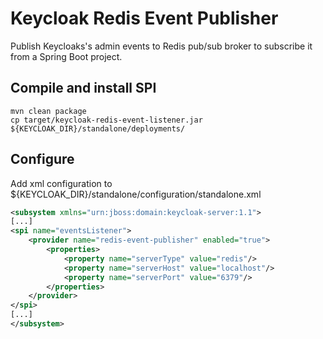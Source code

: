 # Keycloak Redis Event Publisher

Publish Keycloaks's admin events to Redis pub/sub broker to subscribe it from a Spring Boot project.

## Compile and install SPI
```shell
mvn clean package
cp target/keycloak-redis-event-listener.jar ${KEYCLOAK_DIR}/standalone/deployments/
```

## Configure
Add xml configuration to ${KEYCLOAK_DIR}/standalone/configuration/standalone.xml

```xml
<subsystem xmlns="urn:jboss:domain:keycloak-server:1.1">
[...]
<spi name="eventsListener">
    <provider name="redis-event-publisher" enabled="true">
        <properties>
            <property name="serverType" value="redis"/>
            <property name="serverHost" value="localhost"/>
            <property name="serverPort" value="6379"/>
        </properties>
    </provider>
</spi>
[...]
</subsystem>

```
